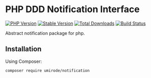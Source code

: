# PHP DDD Notification Interface

[![PHP Version](https://img.shields.io/packagist/php-v/umirode/notification.svg)](https://packagist.org/packages/umirode/notification)
[![Stable Version](https://img.shields.io/packagist/v/umirode/notification.svg?label=Latest)](https://packagist.org/packages/umirode/notification)
[![Total Downloads](https://img.shields.io/packagist/dt/umirode/notification.svg?label=Total+downloads)](https://packagist.org/packages/umirode/notification)
[![Build Status](https://travis-ci.com/umirode/notification.svg?branch=master)](https://travis-ci.com/umirode/notification)

Abstract notification package for php.

## Installation

Using Composer:

```sh
composer require umirode/notification
```
